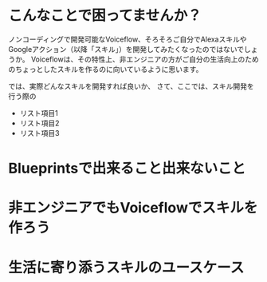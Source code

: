 # こんなことで困ってませんか？

ノンコーディングで開発可能なVoiceflow、そろそろご自分でAlexaスキルやGoogleアクション（以降「スキル」）を開発してみたくなったのではないでしょうか。
Voiceflowは、その特性上、非エンジニアの方がご自分の生活向上のためのちょっとしたスキルを作るのに向いているように思います。


では、実際どんなスキルを開発すれば良いか、
さて、ここでは、スキル開発を行う際の

* リスト項目1
* リスト項目2
* リスト項目3

# Blueprintsで出来ること出来ないこと

# 非エンジニアでもVoiceflowでスキルを作ろう

# 生活に寄り添うスキルのユースケース

